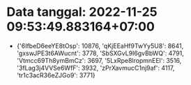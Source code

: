 # Data tanggal: 2022-11-25 09:53:49.883164+07:00

* {'6IfbeD6eeYE8tOsp': 10876, 'qKjEEaHf9TwYy5U8': 8641, 'gxswJPE3t6AWucnt': 3778, 'SbSXGvL9I6gvBbWQ': 4791, 'Vtmcc69Th8ymBmCz': 3697, '5LxRpe8lropmnEEl': 3516, '3fLag3j4VVSe6WfF': 3932, 'zPrXavmucC1nj9af': 4117, 'tr1c3acR36eZJGo9': 3771}
